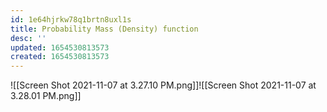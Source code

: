 ```yaml
---
id: 1e64hjrkw78q1brtn8uxl1s
title: Probability Mass (Density) function
desc: ''
updated: 1654530813573
created: 1654530813573
---
```

![[Screen Shot 2021-11-07 at 3.27.10 PM.png]]![[Screen Shot 2021-11-07 at 3.28.01 PM.png]]
